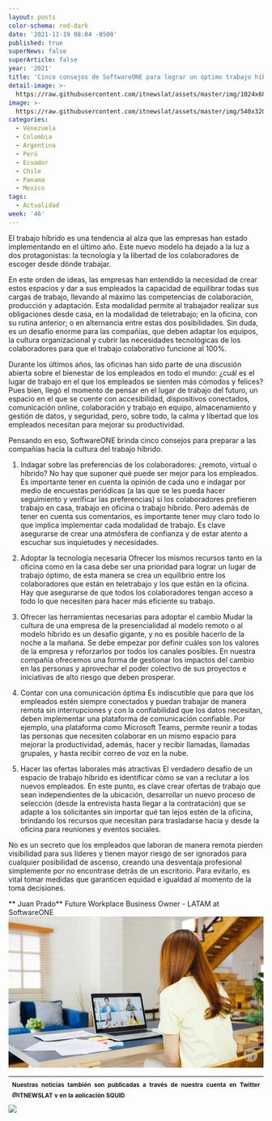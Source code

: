 ```yaml
---
layout: posts
color-schema: red-dark
date: '2021-11-19 08:04 -0500'
published: true
superNews: false
superArticle: false
year: '2021'
title: 'Cinco consejos de SoftwareONE para lograr un óptimo trabajo híbrido '
detail-image: >-
  https://raw.githubusercontent.com/itnewslat/assets/master/img/1024x680/Trabajo-hibrido-g.jpg
image: >-
  https://raw.githubusercontent.com/itnewslat/assets/master/img/540x320/Trabajo-hibrido-p.jpg
categories:
  - Venezuela
  - Colombia
  - Argentina
  - Perú
  - Ecuador
  - Chile
  - Panama
  - Mexico
tags:
  - Actualidad
week: '46'
---
```

El trabajo híbrido es una tendencia al alza que las empresas han estado implementando en el último año. Este nuevo modelo ha dejado a la luz a dos protagonistas: la tecnología y la libertad de los colaboradores de escoger desde dónde trabajar.
 
En este orden de ideas, las empresas han entendido la necesidad de crear estos espacios y dar a sus empleados la capacidad de equilibrar todas sus cargas de trabajo, llevando al máximo las competencias de colaboración, producción y adaptación. Esta modalidad permite al trabajador realizar sus obligaciones desde casa, en la modalidad de teletrabajo; en la oficina, con su rutina anterior; o en alternancia entre estas dos posibilidades. Sin duda, es un desafío enorme para las compañías, que deben adaptar los equipos, la cultura organizacional y cubrir las necesidades tecnológicas de los colaboradores para que el trabajo colaborativo funcione al 100%.
 
Durante los últimos años, las oficinas han sido parte de una discusión abierta sobre el bienestar de los empleados en todo el mundo: ¿cuál es el lugar de trabajo en el que los empleados se sienten más cómodos y felices? Pues bien, llegó el momento de pensar en el lugar de trabajo del futuro, un espacio en el que se cuente con accesibilidad, dispositivos conectados, comunicación online, colaboración y trabajo en equipo, almacenamiento y gestión de datos, y seguridad, pero, sobre todo, la calma y libertad que los empleados necesitan para mejorar su productividad.
 
Pensando en eso, SoftwareONE brinda cinco consejos para preparar a las compañías hacia la cultura del trabajo híbrido.
 
1. Indagar sobre las preferencias de los colaboradores: ¿remoto, virtual o híbrido?
No hay que suponer qué puede ser mejor para los empleados.  Es importante tener en cuenta la opinión de cada uno e indagar por medio de encuestas periódicas (a las que se les pueda hacer seguimiento y verificar las preferencias) si los colaboradores prefieren trabajo en casa, trabajo en oficina o trabajo híbrido. Pero además de tener en cuenta sus comentarios, es importante tener muy claro todo lo que implica implementar cada modalidad de trabajo. Es clave asegurarse de crear una atmósfera de confianza y de estar atento a escuchar sus inquietudes y necesidades.
 
2. Adoptar la tecnología necesaria
Ofrecer los mismos recursos tanto en la oficina como en la casa debe ser una prioridad para lograr un lugar de trabajo óptimo, de esta manera se crea un equilibrio entre los colaboradores que están en teletrabajo y los que están en la oficina. Hay que asegurarse de que todos los colaboradores tengan acceso a todo lo que necesiten para hacer más eficiente su trabajo.
 
3. Ofrecer las herramientas necesarias para adoptar el cambio
Mudar la cultura de una empresa de la presencialidad al modelo remoto o al modelo híbrido es un desafío gigante, y no es posible hacerlo de la noche a la mañana. Se debe empezar por definir cuáles son los valores de la empresa y reforzarlos por todos los canales posibles. En nuestra compañía ofrecemos una forma de gestionar los impactos del cambio en las personas y aprovechar el poder colectivo de sus proyectos e iniciativas de alto riesgo que deben prosperar.
 
4. Contar con una comunicación óptima
Es indiscutible que para que los empleados estén siempre conectados y puedan trabajar de manera remota sin interrupciones y con la confiabilidad que los datos necesitan, deben implementar una plataforma de comunicación confiable. Por ejemplo, una plataforma como Microsoft Teams, permite reunir a todas las personas que necesiten colaborar en un mismo espacio para mejorar la productividad, además, hacer y recibir llamadas, llamadas grupales, y hasta recibir correo de voz en la nube.
 
5. Hacer las ofertas laborales más atractivas
El verdadero desafío de un espacio de trabajo híbrido es identificar cómo se van a reclutar a los nuevos empleados. En este punto, es clave crear ofertas de trabajo que sean independientes de la ubicación, desarrollar un nuevo proceso de selección (desde la entrevista hasta llegar a la contratación) que se adapte a los solicitantes sin importar qué tan lejos estén de la oficina, brindando los recursos que necesitan para trasladarse hacia y desde la oficina para reuniones y eventos sociales.
 
No es un secreto que los empleados que laboran de manera remota pierden visibilidad para sus líderes y tienen mayor riesgo de ser ignorados para cualquier posibilidad de ascenso, creando una desventaja profesional simplemente por no encontrase detrás de un escritorio. Para evitarlo, es vital tomar medidas que garanticen equidad e igualdad al momento de la toma decisiones.

** Juan Prado**
Future Workplace Business Owner - LATAM at SoftwareONE
![](https://raw.githubusercontent.com/itnewslat/assets/master/img/540x320/Trabajo-hibrido-p.jpg)

<table style="height: 42px;" width="569">
<tbody>
<tr>
<td style="text-align: justify;"><sub><strong>Nuestras noticias también son publicadas a través de nuestra cuenta en Twitter <a href="https://twitter.com/itnewslat?lang=es">@ITNEWSLAT</a> y en la aplicación <a href="https://squidapp.co/en/">SQUID</a></strong></sub></td>
</tr>
</tbody>
</table>

<img src="https://tracker.metricool.com/c3po.jpg?hash=56f88a41e39ab42c063cc51676587a04"/>